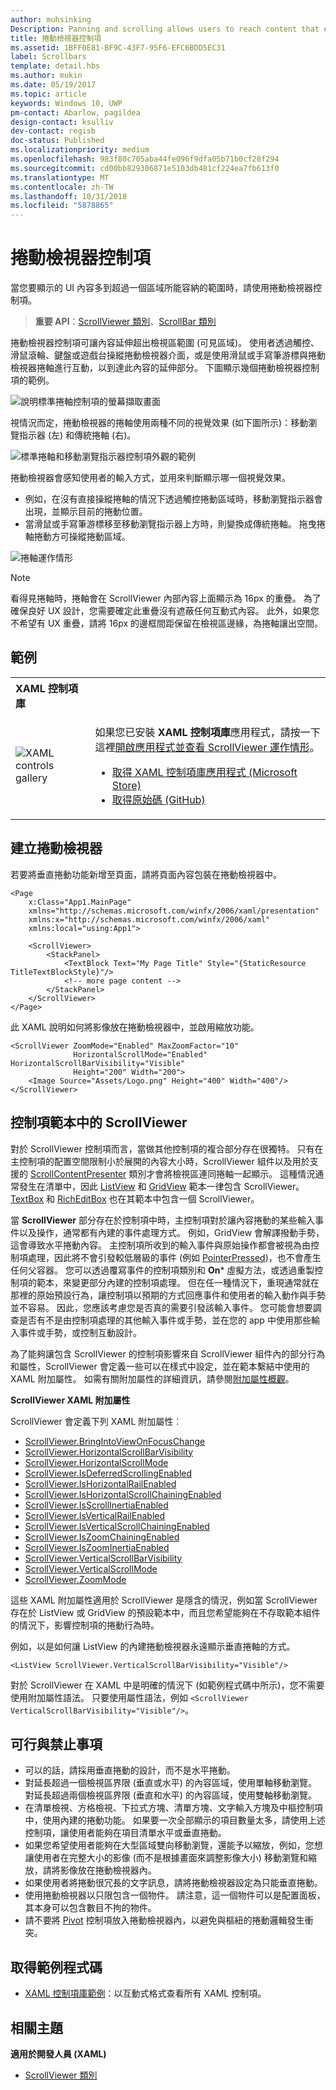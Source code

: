 ```yaml
---
author: muhsinking
Description: Panning and scrolling allows users to reach content that extends beyond the bounds of the screen.
title: 捲動檢視器控制項
ms.assetid: 1BFF0E81-BF9C-43F7-95F6-EFC6BDD5EC31
label: Scrollbars
template: detail.hbs
ms.author: mukin
ms.date: 05/19/2017
ms.topic: article
keywords: Windows 10, UWP
pm-contact: Abarlow, pagildea
design-contact: ksulliv
dev-contact: regisb
doc-status: Published
ms.localizationpriority: medium
ms.openlocfilehash: 983f80c705aba44fe096f9dfa05b71b0cf28f294
ms.sourcegitcommit: cd00bb829306871e5103db481cf224ea7fb613f0
ms.translationtype: MT
ms.contentlocale: zh-TW
ms.lasthandoff: 10/31/2018
ms.locfileid: "5878865"
---
```

# <a name="scroll-viewer-controls"></a>捲動檢視器控制項



當您要顯示的 UI 內容多到超過一個區域所能容納的範圍時，請使用捲動檢視器控制項。

> **重要 API**：[ScrollViewer 類別](https://msdn.microsoft.com/library/windows/apps/br209527)、[ScrollBar 類別](https://msdn.microsoft.com/library/windows/apps/windows.ui.xaml.controls.primitives.scrollbar.aspx)

捲動檢視器控制項可讓內容延伸超出檢視區範圍 (可見區域)。 使用者透過觸控、滑鼠滾輪、鍵盤或遊戲台操縱捲動檢視器介面，或是使用滑鼠或手寫筆游標與捲動檢視器捲軸進行互動，以到達此內容的延伸部分。 下圖顯示幾個捲動檢視器控制項的範例。

![說明標準捲軸控制項的螢幕擷取畫面](images/ScrollBar_Standard.jpg)

視情況而定，捲動檢視器的捲軸使用兩種不同的視覺效果 (如下圖所示)：移動瀏覽指示器 (左) 和傳統捲軸 (右)。

![標準捲軸和移動瀏覽指示器控制項外觀的範例](images/SCROLLBAR.png)

捲動檢視器會感知使用者的輸入方式，並用來判斷顯示哪一個視覺效果。

* 例如，在沒有直接操縱捲軸的情況下透過觸控捲動區域時，移動瀏覽指示器會出現，並顯示目前的捲動位置。
* 當滑鼠或手寫筆游標移至移動瀏覽指示器上方時，則變換成傳統捲軸。  拖曳捲軸捲動方可操縱捲動區域。

<!--
<div class="microsoft-internal-note">
See complete redlines in [UNI]http://uni/DesignDepot.FrontEnd/#/ProductNav/3378/0/dv/?t=Windows|Controls|ScrollControls&f=RS2
</div>
-->

![捲軸運作情形](images/conscious-scroll.gif)

> [!NOTE]
> 看得見捲軸時，捲軸會在 ScrollViewer 內部內容上面顯示為 16px 的重疊。 為了確保良好 UX 設計，您需要確定此重疊沒有遮蔽任何互動式內容。 此外，如果您不希望有 UX 重疊，請將 16px 的邊框間距保留在檢視區邊緣，為捲軸讓出空間。

## <a name="examples"></a>範例

<table>
<th align="left">XAML 控制項庫<th>
<tr>
<td><img src="images/xaml-controls-gallery-sm.png" alt="XAML controls gallery"></img></td>
<td>
    <p>如果您已安裝 <strong style="font-weight: semi-bold">XAML 控制項庫</strong>應用程式，請按一下這裡<a href="xamlcontrolsgallery:/item/ScrollViewer">開啟應用程式並查看 ScrollViewer 運作情形</a>。</p>
    <ul>
    <li><a href="https://www.microsoft.com/store/productId/9MSVH128X2ZT">取得 XAML 控制項庫應用程式 (Microsoft Store)</a></li>
    <li><a href="https://github.com/Microsoft/Windows-universal-samples/tree/master/Samples/XamlUIBasics">取得原始碼 (GitHub)</a></li>
    </ul>
</td>
</tr>
</table>

## <a name="create-a-scroll-viewer"></a>建立捲動檢視器

若要將垂直捲動功能新增至頁面，請將頁面內容包裝在捲動檢視器中。

```xaml
<Page
    x:Class="App1.MainPage"
    xmlns="http://schemas.microsoft.com/winfx/2006/xaml/presentation"
    xmlns:x="http://schemas.microsoft.com/winfx/2006/xaml"
    xmlns:local="using:App1">

    <ScrollViewer>
        <StackPanel>
            <TextBlock Text="My Page Title" Style="{StaticResource TitleTextBlockStyle}"/>
            <!-- more page content -->
        </StackPanel>
    </ScrollViewer>
</Page>
```

此 XAML 說明如何將影像放在捲動檢視器中，並啟用縮放功能。

```xaml
<ScrollViewer ZoomMode="Enabled" MaxZoomFactor="10"
              HorizontalScrollMode="Enabled" HorizontalScrollBarVisibility="Visible"
              Height="200" Width="200">
    <Image Source="Assets/Logo.png" Height="400" Width="400"/>
</ScrollViewer>
```

## <a name="scrollviewer-in-a-control-template"></a>控制項範本中的 ScrollViewer

對於 ScrollViewer 控制項而言，當做其他控制項的複合部分存在很獨特。 只有在主控制項的配置空間限制小於展開的內容大小時，ScrollViewer 組件以及用於支援的 [ScrollContentPresenter](https://msdn.microsoft.com/library/windows/apps/xaml/windows.ui.xaml.controls.scrollcontentpresenter.aspx) 類別才會將檢視區連同捲軸一起顯示。 這種情況通常發生在清單中，因此 [ListView](https://msdn.microsoft.com/library/windows/apps/xaml/windows.ui.xaml.controls.listview.aspx) 和 [GridView](https://msdn.microsoft.com/library/windows/apps/xaml/windows.ui.xaml.controls.gridview.aspx) 範本一律包含 ScrollViewer。 [TextBox](https://msdn.microsoft.com/library/windows/apps/xaml/windows.ui.xaml.controls.textbox.aspx) 和 [RichEditBox](https://msdn.microsoft.com/library/windows/apps/xaml/windows.ui.xaml.controls.richeditbox.aspx) 也在其範本中包含一個 ScrollViewer。

當 **ScrollViewer** 部分存在於控制項中時，主控制項對於讓內容捲動的某些輸入事件以及操作，通常都有內建的事件處理方式。 例如，GridView 會解譯撥動手勢，這會導致水平捲動內容。 主控制項所收到的輸入事件與原始操作都會被視為由控制項處理，因此將不會引發較低層級的事件 (例如 [PointerPressed](https://msdn.microsoft.com/library/windows/apps/xaml/windows.ui.xaml.uielement.pointerpressed.aspx))，也不會產生任何父容器。 您可以透過覆寫事件的控制項類別和 **On*** 虛擬方法，或透過重製控制項的範本，來變更部分內建的控制項處理。 但在任一種情況下，重現通常就在那裡的原始預設行為，讓控制項以預期的方式回應事件和使用者的輸入動作與手勢並不容易。 因此，您應該考慮您是否真的需要引發該輸入事件。 您可能會想要調查是否有不是由控制項處理的其他輸入事件或手勢，並在您的 app 中使用那些輸入事件或手勢，或控制互動設計。

為了能夠讓包含 ScrollViewer 的控制項影響來自 ScrollViewer 組件內的部分行為和屬性，ScrollViewer 會定義一些可以在樣式中設定，並在範本繫結中使用的 XAML 附加屬性。 如需有關附加屬性的詳細資訊，請參閱[附加屬性概觀](../../xaml-platform/attached-properties-overview.md)。

**ScrollViewer XAML 附加屬性**

ScrollViewer 會定義下列 XAML 附加屬性︰

- [ScrollViewer.BringIntoViewOnFocusChange](https://msdn.microsoft.com/library/windows/apps/xaml/windows.ui.xaml.controls.scrollviewer.bringintoviewonfocuschange.aspx)
- [ScrollViewer.HorizontalScrollBarVisibility](https://msdn.microsoft.com/library/windows/apps/xaml/windows.ui.xaml.controls.scrollviewer.horizontalscrollbarvisibility.aspx)
- [ScrollViewer.HorizontalScrollMode](https://msdn.microsoft.com/library/windows/apps/xaml/windows.ui.xaml.controls.scrollviewer.horizontalscrollmode.aspx)
- [ScrollViewer.IsDeferredScrollingEnabled](https://msdn.microsoft.com/library/windows/apps/xaml/windows.ui.xaml.controls.scrollviewer.isdeferredscrollingenabled.aspx)
- [ScrollViewer.IsHorizontalRailEnabled](https://msdn.microsoft.com/library/windows/apps/xaml/windows.ui.xaml.controls.scrollviewer.ishorizontalrailenabled.aspx)
- [ScrollViewer.IsHorizontalScrollChainingEnabled](https://msdn.microsoft.com/library/windows/apps/xaml/windows.ui.xaml.controls.scrollviewer.ishorizontalscrollchainingenabled.aspx)
- [ScrollViewer.IsScrollInertiaEnabled](https://msdn.microsoft.com/library/windows/apps/xaml/windows.ui.xaml.controls.scrollviewer.isscrollinertiaenabled.aspx)
- [ScrollViewer.IsVerticalRailEnabled](https://msdn.microsoft.com/library/windows/apps/xaml/windows.ui.xaml.controls.scrollviewer.isverticalrailenabled.aspx)
- [ScrollViewer.IsVerticalScrollChainingEnabled](https://msdn.microsoft.com/library/windows/apps/xaml/windows.ui.xaml.controls.scrollviewer.isverticalscrollchainingenabled.aspx)
- [ScrollViewer.IsZoomChainingEnabled](https://msdn.microsoft.com/library/windows/apps/xaml/windows.ui.xaml.controls.scrollviewer.iszoominertiaenabled.aspx)
- [ScrollViewer.IsZoomInertiaEnabled](https://msdn.microsoft.com/library/windows/apps/xaml/windows.ui.xaml.controls.scrollviewer.iszoominertiaenabled.aspx)
- [ScrollViewer.VerticalScrollBarVisibility](https://msdn.microsoft.com/library/windows/apps/xaml/windows.ui.xaml.controls.scrollviewer.verticalscrollbarvisibilityproperty.aspx)
- [ScrollViewer.VerticalScrollMode](https://msdn.microsoft.com/library/windows/apps/xaml/windows.ui.xaml.controls.scrollviewer.verticalscrollmode.aspx)
- [ScrollViewer.ZoomMode](https://msdn.microsoft.com/library/windows/apps/xaml/windows.ui.xaml.controls.scrollviewer.zoommode.aspx)

這些 XAML 附加屬性適用於 ScrollViewer 是隱含的情況，例如當 ScrollViewer 存在於 ListView 或 GridView 的預設範本中，而且您希望能夠在不存取範本組件的情況下，影響控制項的捲動行為時。

例如，以是如何讓 ListView 的內建捲動檢視器永遠顯示垂直捲軸的方式。

```xaml
<ListView ScrollViewer.VerticalScrollBarVisibility="Visible"/>
```

對於 ScrollViewer 在 XAML 中是明確的情況下 (如範例程式碼中所示)，您不需要使用附加屬性語法。 只要使用屬性語法，例如 `<ScrollViewer VerticalScrollBarVisibility="Visible"/>`。


## <a name="dos-and-donts"></a>可行與禁止事項

- 可以的話，請採用垂直捲動的設計，而不是水平捲動。
- 對延長超過一個檢視區界限 (垂直或水平) 的內容區域，使用單軸移動瀏覽。 對延長超過兩個檢視區界限 (垂直和水平) 的內容區域，使用雙軸移動瀏覽。
- 在清單檢視、方格檢視、下拉式方塊、清單方塊、文字輸入方塊及中樞控制項中，使用內建的捲動功能。 如果要一次全部顯示的項目數量太多，請使用上述控制項，讓使用者能夠在項目清單水平或垂直捲動。
- 如果您希望使用者能夠在大型區域雙向移動瀏覽，還能予以縮放，例如，您想讓使用者在完整大小的影像 (而不是根據畫面來調整影像大小) 移動瀏覽和縮放，請將影像放在捲動檢視器內。
- 如果使用者將捲動很冗長的文字訊息，請將捲動檢視器設定為只能垂直捲動。
- 使用捲動檢視器以只限包含一個物件。 請注意，這一個物件可以是配置面板，其本身可以包含數目不拘的物件。
- 請不要將 [Pivot](tabs-pivot.md) 控制項放入捲動檢視器內，以避免與樞紐的捲動邏輯發生衝突。

## <a name="get-the-sample-code"></a>取得範例程式碼

- [XAML 控制項庫範例](https://github.com/Microsoft/Windows-universal-samples/tree/master/Samples/XamlUIBasics)：以互動式格式查看所有 XAML 控制項。

## <a name="related-topics"></a>相關主題

**適用於開發人員 (XAML)**

* [ScrollViewer 類別](https://msdn.microsoft.com/library/windows/apps/br209527)
